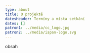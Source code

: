```yaml
---
type: about
title: O projektě
datesHeader: Termíny a místa setkání
dates: []
patron1: ../media/cc_logo.jpg
patron2: ../media/ispan-logo.svg
---
```


obsah
